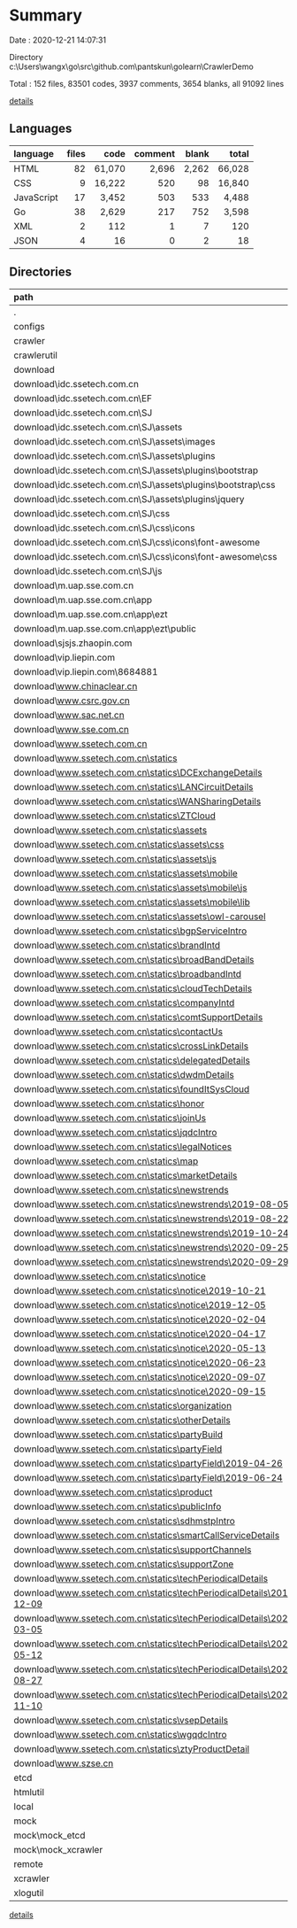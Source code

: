 # Summary

Date : 2020-12-21 14:07:31

Directory c:\Users\wangx\go\src\github.com\pantskun\golearn\CrawlerDemo

Total : 152 files,  83501 codes, 3937 comments, 3654 blanks, all 91092 lines

[details](details.md)

## Languages
| language | files | code | comment | blank | total |
| :--- | ---: | ---: | ---: | ---: | ---: |
| HTML | 82 | 61,070 | 2,696 | 2,262 | 66,028 |
| CSS | 9 | 16,222 | 520 | 98 | 16,840 |
| JavaScript | 17 | 3,452 | 503 | 533 | 4,488 |
| Go | 38 | 2,629 | 217 | 752 | 3,598 |
| XML | 2 | 112 | 1 | 7 | 120 |
| JSON | 4 | 16 | 0 | 2 | 18 |

## Directories
| path | files | code | comment | blank | total |
| :--- | ---: | ---: | ---: | ---: | ---: |
| . | 152 | 83,501 | 3,937 | 3,654 | 91,092 |
| configs | 4 | 16 | 0 | 2 | 18 |
| crawler | 2 | 77 | 0 | 24 | 101 |
| crawlerutil | 10 | 430 | 11 | 136 | 577 |
| download | 109 | 80,823 | 3,720 | 2,896 | 87,439 |
| download\idc.ssetech.com.cn | 22 | 13,269 | 503 | 364 | 14,136 |
| download\idc.ssetech.com.cn\EF | 1 | 22 | 5 | 14 | 41 |
| download\idc.ssetech.com.cn\SJ | 6 | 11,171 | 364 | 62 | 11,597 |
| download\idc.ssetech.com.cn\SJ\assets | 3 | 83 | 8 | 4 | 95 |
| download\idc.ssetech.com.cn\SJ\assets\images | 1 | 79 | 1 | 3 | 83 |
| download\idc.ssetech.com.cn\SJ\assets\plugins | 2 | 4 | 7 | 1 | 12 |
| download\idc.ssetech.com.cn\SJ\assets\plugins\bootstrap | 1 | 1 | 6 | 0 | 7 |
| download\idc.ssetech.com.cn\SJ\assets\plugins\bootstrap\css | 1 | 1 | 6 | 0 | 7 |
| download\idc.ssetech.com.cn\SJ\assets\plugins\jquery | 1 | 3 | 1 | 1 | 5 |
| download\idc.ssetech.com.cn\SJ\css | 2 | 10,992 | 352 | 27 | 11,371 |
| download\idc.ssetech.com.cn\SJ\css\icons | 1 | 2,327 | 10 | 1 | 2,338 |
| download\idc.ssetech.com.cn\SJ\css\icons\font-awesome | 1 | 2,327 | 10 | 1 | 2,338 |
| download\idc.ssetech.com.cn\SJ\css\icons\font-awesome\css | 1 | 2,327 | 10 | 1 | 2,338 |
| download\idc.ssetech.com.cn\SJ\js | 1 | 96 | 4 | 31 | 131 |
| download\m.uap.sse.com.cn | 1 | 338 | 1 | 17 | 356 |
| download\m.uap.sse.com.cn\app | 1 | 338 | 1 | 17 | 356 |
| download\m.uap.sse.com.cn\app\ezt | 1 | 338 | 1 | 17 | 356 |
| download\m.uap.sse.com.cn\app\ezt\public | 1 | 338 | 1 | 17 | 356 |
| download\sjsjs.zhaopin.com | 1 | 59 | 11 | 2 | 72 |
| download\vip.liepin.com | 1 | 168 | 16 | 0 | 184 |
| download\vip.liepin.com\8684881 | 1 | 168 | 16 | 0 | 184 |
| download\www.chinaclear.cn | 1 | 868 | 30 | 274 | 1,172 |
| download\www.csrc.gov.cn | 1 | 58 | 0 | 1 | 59 |
| download\www.sac.net.cn | 1 | 2,031 | 412 | 163 | 2,606 |
| download\www.sse.com.cn | 1 | 1,046 | 42 | 128 | 1,216 |
| download\www.ssetech.com.cn | 79 | 59,514 | 2,615 | 1,357 | 63,486 |
| download\www.ssetech.com.cn\statics | 78 | 58,017 | 2,451 | 1,336 | 61,804 |
| download\www.ssetech.com.cn\statics\DCExchangeDetails | 1 | 918 | 13 | 9 | 940 |
| download\www.ssetech.com.cn\statics\LANCircuitDetails | 1 | 854 | 12 | 13 | 879 |
| download\www.ssetech.com.cn\statics\WANSharingDetails | 1 | 944 | 13 | 9 | 966 |
| download\www.ssetech.com.cn\statics\ZTCloud | 1 | 953 | 13 | 8 | 974 |
| download\www.ssetech.com.cn\statics\assets | 19 | 8,407 | 648 | 533 | 9,588 |
| download\www.ssetech.com.cn\statics\assets\css | 4 | 5,111 | 144 | 56 | 5,311 |
| download\www.ssetech.com.cn\statics\assets\js | 10 | 1,486 | 192 | 91 | 1,769 |
| download\www.ssetech.com.cn\statics\assets\mobile | 2 | 404 | 286 | 165 | 855 |
| download\www.ssetech.com.cn\statics\assets\mobile\js | 1 | 4 | 9 | 0 | 13 |
| download\www.ssetech.com.cn\statics\assets\mobile\lib | 1 | 400 | 277 | 165 | 842 |
| download\www.ssetech.com.cn\statics\assets\owl-carousel | 3 | 1,406 | 26 | 221 | 1,653 |
| download\www.ssetech.com.cn\statics\bgpServiceIntro | 1 | 956 | 13 | 8 | 977 |
| download\www.ssetech.com.cn\statics\brandIntd | 1 | 757 | 12 | 14 | 783 |
| download\www.ssetech.com.cn\statics\broadBandDetails | 1 | 846 | 12 | 12 | 870 |
| download\www.ssetech.com.cn\statics\broadbandIntd | 1 | 971 | 13 | 9 | 993 |
| download\www.ssetech.com.cn\statics\cloudTechDetails | 1 | 831 | 22 | 13 | 866 |
| download\www.ssetech.com.cn\statics\companyIntd | 1 | 1,188 | 12 | 9 | 1,209 |
| download\www.ssetech.com.cn\statics\comtSupportDetails | 1 | 828 | 25 | 14 | 867 |
| download\www.ssetech.com.cn\statics\contactUs | 1 | 798 | 12 | 9 | 819 |
| download\www.ssetech.com.cn\statics\crossLinkDetails | 1 | 952 | 13 | 9 | 974 |
| download\www.ssetech.com.cn\statics\delegatedDetails | 1 | 956 | 13 | 9 | 978 |
| download\www.ssetech.com.cn\statics\dwdmDetails | 1 | 849 | 12 | 12 | 873 |
| download\www.ssetech.com.cn\statics\foundItSysCloud | 1 | 973 | 12 | 9 | 994 |
| download\www.ssetech.com.cn\statics\honor | 1 | 1,016 | 14 | 25 | 1,055 |
| download\www.ssetech.com.cn\statics\joinUs | 1 | 685 | 12 | 10 | 707 |
| download\www.ssetech.com.cn\statics\jqdcIntro | 1 | 1,007 | 12 | 13 | 1,032 |
| download\www.ssetech.com.cn\statics\legalNotices | 1 | 788 | 12 | 13 | 813 |
| download\www.ssetech.com.cn\statics\map | 1 | 739 | 12 | 11 | 762 |
| download\www.ssetech.com.cn\statics\marketDetails | 1 | 928 | 13 | 8 | 949 |
| download\www.ssetech.com.cn\statics\newstrends | 6 | 4,477 | 139 | 100 | 4,716 |
| download\www.ssetech.com.cn\statics\newstrends\2019-08-05 | 1 | 719 | 25 | 16 | 760 |
| download\www.ssetech.com.cn\statics\newstrends\2019-08-22 | 1 | 720 | 26 | 16 | 762 |
| download\www.ssetech.com.cn\statics\newstrends\2019-10-24 | 1 | 720 | 26 | 16 | 762 |
| download\www.ssetech.com.cn\statics\newstrends\2020-09-25 | 1 | 720 | 26 | 16 | 762 |
| download\www.ssetech.com.cn\statics\newstrends\2020-09-29 | 1 | 718 | 24 | 16 | 758 |
| download\www.ssetech.com.cn\statics\notice | 9 | 6,547 | 599 | 139 | 7,285 |
| download\www.ssetech.com.cn\statics\notice\2019-10-21 | 1 | 720 | 73 | 16 | 809 |
| download\www.ssetech.com.cn\statics\notice\2019-12-05 | 1 | 720 | 73 | 16 | 809 |
| download\www.ssetech.com.cn\statics\notice\2020-02-04 | 1 | 727 | 74 | 16 | 817 |
| download\www.ssetech.com.cn\statics\notice\2020-04-17 | 1 | 720 | 73 | 16 | 809 |
| download\www.ssetech.com.cn\statics\notice\2020-05-13 | 1 | 720 | 73 | 16 | 809 |
| download\www.ssetech.com.cn\statics\notice\2020-06-23 | 1 | 731 | 75 | 16 | 822 |
| download\www.ssetech.com.cn\statics\notice\2020-09-07 | 1 | 720 | 73 | 16 | 809 |
| download\www.ssetech.com.cn\statics\notice\2020-09-15 | 1 | 730 | 73 | 16 | 819 |
| download\www.ssetech.com.cn\statics\organization | 1 | 766 | 12 | 14 | 792 |
| download\www.ssetech.com.cn\statics\otherDetails | 1 | 870 | 12 | 11 | 893 |
| download\www.ssetech.com.cn\statics\partyBuild | 1 | 848 | 12 | 12 | 872 |
| download\www.ssetech.com.cn\statics\partyField | 3 | 2,158 | 120 | 48 | 2,326 |
| download\www.ssetech.com.cn\statics\partyField\2019-04-26 | 2 | 1,438 | 80 | 32 | 1,550 |
| download\www.ssetech.com.cn\statics\partyField\2019-06-24 | 1 | 720 | 40 | 16 | 776 |
| download\www.ssetech.com.cn\statics\product | 1 | 844 | 15 | 12 | 871 |
| download\www.ssetech.com.cn\statics\publicInfo | 1 | 850 | 12 | 9 | 871 |
| download\www.ssetech.com.cn\statics\sdhmstpIntro | 1 | 967 | 13 | 9 | 989 |
| download\www.ssetech.com.cn\statics\smartCallServiceDetails | 1 | 998 | 15 | 9 | 1,022 |
| download\www.ssetech.com.cn\statics\supportChannels | 1 | 852 | 13 | 23 | 888 |
| download\www.ssetech.com.cn\statics\supportZone | 1 | 949 | 13 | 21 | 983 |
| download\www.ssetech.com.cn\statics\techPeriodicalDetails | 6 | 4,426 | 331 | 99 | 4,856 |
| download\www.ssetech.com.cn\statics\techPeriodicalDetails\2019-12-09 | 1 | 726 | 63 | 17 | 806 |
| download\www.ssetech.com.cn\statics\techPeriodicalDetails\2020-03-05 | 1 | 726 | 63 | 17 | 806 |
| download\www.ssetech.com.cn\statics\techPeriodicalDetails\2020-05-12 | 1 | 726 | 63 | 17 | 806 |
| download\www.ssetech.com.cn\statics\techPeriodicalDetails\2020-08-27 | 1 | 726 | 63 | 17 | 806 |
| download\www.ssetech.com.cn\statics\techPeriodicalDetails\2020-11-10 | 1 | 725 | 61 | 17 | 803 |
| download\www.ssetech.com.cn\statics\vsepDetails | 1 | 893 | 12 | 11 | 916 |
| download\www.ssetech.com.cn\statics\wgqdcIntro | 1 | 1,001 | 12 | 10 | 1,023 |
| download\www.ssetech.com.cn\statics\ztyProductDetail | 1 | 930 | 12 | 9 | 951 |
| download\www.szse.cn | 1 | 3,472 | 90 | 590 | 4,152 |
| etcd | 6 | 343 | 12 | 107 | 462 |
| htmlutil | 2 | 53 | 4 | 18 | 75 |
| local | 2 | 303 | 14 | 71 | 388 |
| mock | 4 | 445 | 100 | 100 | 645 |
| mock\mock_etcd | 1 | 92 | 21 | 21 | 134 |
| mock\mock_xcrawler | 3 | 353 | 79 | 79 | 511 |
| remote | 2 | 242 | 2 | 64 | 308 |
| xcrawler | 9 | 725 | 70 | 227 | 1,022 |
| xlogutil | 1 | 11 | 4 | 5 | 20 |

[details](details.md)